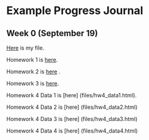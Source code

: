 # Example Progress Journal

## Week 0 (September 19)

[Here](files/example_homework_0.html) is my file.

Homework 1 is [here](files/HW5821RMD.html).

Homework 2 is [here](files/hw2_582.html) .

Homework 3 is [here](files/HW3_582.html).

Homework 4 Data 1 is [here]
(files/hw4_data1.html).

Homework 4 Data 2 is [here]
(files/hw4_data2.html)

Homework 4 Data 3 is [here]
(files/hw4_data3.html)

Homework 4 Data 4 is [here]
(files/hw4_data4.html)